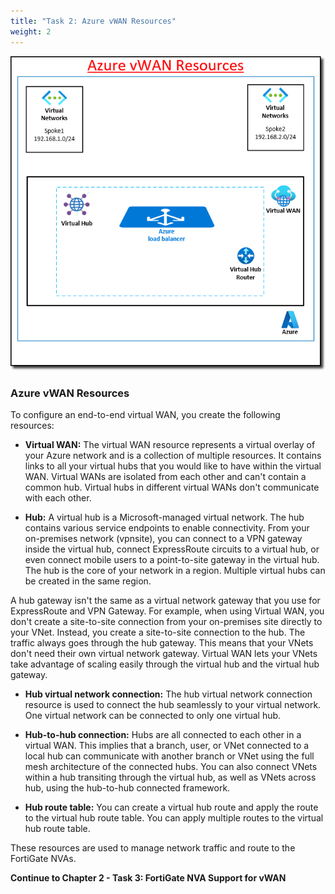 ```yaml
---
title: "Task 2: Azure vWAN Resources"
weight: 2
---
```


![2_2-azure-vwan-resources](../images/2_2-azure-vwan-resources.PNG)

### Azure vWAN Resources

To configure an end-to-end virtual WAN, you create the following resources:

- **Virtual WAN:** The virtual WAN resource represents a virtual overlay of your Azure network and is a collection of multiple resources. It contains links to all your virtual hubs that you would like to have within the virtual WAN. Virtual WANs are isolated from each other and can't contain a common hub. Virtual hubs in different virtual WANs don't communicate with each other.

- **Hub:** A virtual hub is a Microsoft-managed virtual network. The hub contains various service endpoints to enable connectivity. From your on-premises network (vpnsite), you can connect to a VPN gateway inside the virtual hub, connect ExpressRoute circuits to a virtual hub, or even connect mobile users to a point-to-site gateway in the virtual hub. The hub is the core of your network in a region. Multiple virtual hubs can be created in the same region.

A hub gateway isn't the same as a virtual network gateway that you use for ExpressRoute and VPN Gateway. For example, when using Virtual WAN, you don't create a site-to-site connection from your on-premises site directly to your VNet. Instead, you create a site-to-site connection to the hub. The traffic always goes through the hub gateway. This means that your VNets don't need their own virtual network gateway. Virtual WAN lets your VNets take advantage of scaling easily through the virtual hub and the virtual hub gateway.

- **Hub virtual network connection:** The hub virtual network connection resource is used to connect the hub seamlessly to your virtual network. One virtual network can be connected to only one virtual hub.

- **Hub-to-hub connection:** Hubs are all connected to each other in a virtual WAN. This implies that a branch, user, or VNet connected to a local hub can communicate with another branch or VNet using the full mesh architecture of the connected hubs. You can also connect VNets within a hub transiting through the virtual hub, as well as VNets across hub, using the hub-to-hub connected framework.

- **Hub route table:** You can create a virtual hub route and apply the route to the virtual hub route table. You can apply multiple routes to the virtual hub route table.

These resources are used to manage network traffic and route to the FortiGate NVAs.

**Continue to Chapter 2 - Task 3: FortiGate NVA Support for vWAN**

